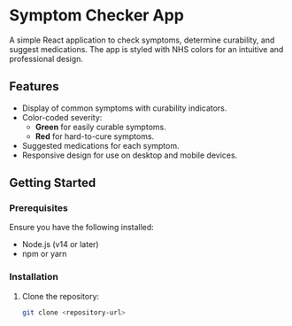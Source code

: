 # Symptom Checker App

A simple React application to check symptoms, determine curability, and suggest medications. The app is styled with NHS colors for an intuitive and professional design.

## Features

- Display of common symptoms with curability indicators.
- Color-coded severity:
  - **Green** for easily curable symptoms.
  - **Red** for hard-to-cure symptoms.
- Suggested medications for each symptom.
- Responsive design for use on desktop and mobile devices.

## Getting Started

### Prerequisites

Ensure you have the following installed:

- Node.js (v14 or later)
- npm or yarn

### Installation

1. Clone the repository:
   ```bash
   git clone <repository-url>
   ```
